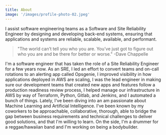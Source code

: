 ```yaml
---
title: About
image: '/images/profile-photo-02.jpeg'
---
```

I assist software engineering teams as a Software and Site Reliability Engineer by designing and developing back-end systems, ensuring that applications and systems are reliable, scalable, available, and performant.

> "The world can’t tell you who you are. You’ve just got to figure out who you are and be there for better or worse." 
> -Dave Chappelle

I'm a software engineer that has taken the role of a Site Reliability Engineer for a few years now. As an SRE, I led an effort to convert teams and on-call rotations to an alerting app called Opsgenie, I improved visibility in how applications deployed in AWS are scaling, I was the lead engineer in making sure our development teams that created new apps and features follow a production readiness review process, I helped manage our infrastructure in AWS by way of Terraform, Python, Gitlab, and Jenkins, and I automated a bunch of things. Lately, I've been diving into an am passionate about Machine Learning and Artificial Intelligence. I've been known by my coworkers to be approachable, collaborative, thorough, able to bridge the gap between business requirements and technical challenges to deliver good solutions, and that I'm willing to learn. On the side, I'm a drummer for a reggae/hawaiian band and I'm working on being a bodybuilder.
